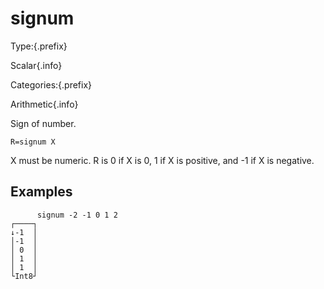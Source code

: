 # signum

Type:{.prefix}

Scalar{.info}

Categories:{.prefix}

Arithmetic{.info}

Sign of number.

~~~
R=signum X
~~~

X must be numeric. R is 0 if X is 0, 1 if X is positive, and -1 if X is negative.

## Examples

~~~
      signum -2 -1 0 1 2
┌────┐
↓-1  │
│-1  │
│ 0  │
│ 1  │
│ 1  │
└Int8┘
~~~

